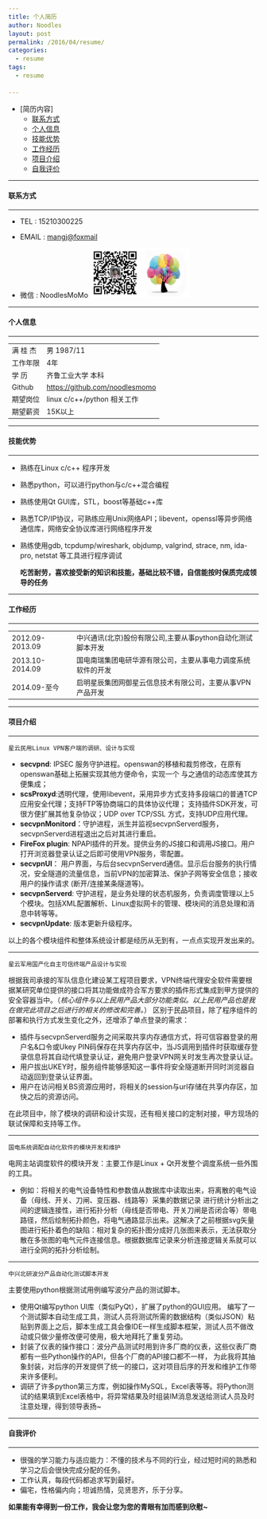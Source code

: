 ```yaml
---
title: 个人简历
author: Noodles
layout: post
permalink: /2016/04/resume/
categories:
  - resume
tags:
  - resume
  
---
```

  
  * [简历内容]
	* [联系方式](#contact-way)
    * [个人信息](#personal-info)
	* [技能优势](#skill)
	* [工作经历](#work-experience)
	* [项目介绍](#projects)
	* [自我评价](#self-evaluation)

------------------------------------------------------------
#### <a name="contact-way"> 联系方式 </a>
------------------------------------------------------------
  - TEL   : 15210300225
  - EMAIL : <mangj@foxmail>
  
  - 微信  : NoodlesMoMo <img src="/images/wechat/wechat.png" height="100" width="200"></img>



------------------------------------------------------------
#### <a name="personal-info"> 个人信息 </a>
------------------------------------------------------------

<table class="table table-bordered table-striped table-condensed">
   <tr><td>满 桂 杰</td> <td>男 1987/11</td></tr>
   <tr><td>工作年限</td> <td>4年</td></tr>
   <tr><td>学    历</td> <td>齐鲁工业大学 本科</td></tr>
   <tr><td>Github</td> <td><a href="https://github.com/noodlesmomo">https://github.com/noodlesmomo</a></td></tr>
   <tr><td>期望岗位</td> <td>linux c/c++/python 相关工作</td></tr>
   <tr><td>期望薪资</td> <td>15K以上</td></tr>
</table>

------------------------------------------------------------
#### <a name="skill"> 技能优势 </a>
------------------------------------------------------------
- 熟练在Linux c/c++ 程序开发
- 熟悉python，可以进行python与c/c++混合编程
- 熟练使用Qt GUI库，STL，boost等基础c++库
- 熟悉TCP/IP协议，可熟练应用Unix网络API；libevent，openssl等异步网络通信库，网络安全协议库进行网络程序开发
- 熟练使用gdb, tcpdump/wireshark, objdump, valgrind, strace, nm, ida-pro, netstat 等工具进行程序调试

    **吃苦耐劳，喜欢接受新的知识和技能，基础比较不错，自信能按时保质完成领导的任务**


------------------------------------------------------------
#### <a name="work-experience"> 工作经历 </a>
------------------------------------------------------------
<table class="table table-bordered table-striped table-condensed">
   <tr><td>2012.09-2013.09</td> <td>中兴通讯(北京)股份有限公司,主要从事python自动化测试脚本开发</td></tr>
   <tr><td>2013.10-2014.09</td> <td>国电南瑞集团电研华源有限公司，主要从事电力调度系统软件的开发</td></tr>
   <tr><td>2014.09-至今</td> <td>启明星辰集团网御星云信息技术有限公司，主要从事VPN产品开发</td></tr>
</table>

------------------------------------------------------------
#### <a name="projects"> 项目介绍 </a>
------------------------------------------------------------
`星云民用Linux VPN客户端的调研、设计与实现`
	
  - **secvpnd**: IPSEC 服务守护进程。openswan的移植和裁剪修改，在原有openswan基础上拓展实现其他方便命令，实现一个
	与之通信的动态库使其方便集成；
  - **scsProxyd**:透明代理，使用libevent，采用异步方式支持多段端口的普通TCP应用安全代理；支持FTP等协商端口的具体协议代理；
	支持插件SDK开发，可很方便扩展其他复杂协议；UDP over TCP/SSL 方式，支持UDP应用代理。
  - **secvpnMonitord**：守护进程，派生并监视secvpnServerd服务，secvpnServerd进程退出之后对其进行重启。
  - **FireFox plugin**: NPAPI插件的开发。提供业务的JS接口和调用JS接口。用户打开浏览器登录认证之后即可使用VPN服务，零配置。
  - **secvpnUI**： 用户界面，与后台secvpnServerd通信。显示后台服务的执行情况，安全隧道的流量信息，当前VPN的加密算法、保护子网等安全信息；接收用户的操作请求
  (断开/连接某条隧道等)。
  - **secvpnServerd**: 守护进程，是业务处理的状态机服务，负责调度管理以上5个模块。包括XML配置解析、Linux虚拟网卡的管理、模块间的消息处理和消息中转等等。
  - **secvpnUpdate**: 版本更新升级程序。
 
  以上的各个模块组件和整体系统设计都是经历从无到有，一点点实现开发出来的。
  
------------------------------------------------------------
`星云军用国产化自主可信终端产品设计与实现`	

  根据我司承接的军队信息化建设某工程项目要求，VPN终端代理安全软件需要根据某研究单位提供的接口将其功能做成符合军方要求的插件形式集成到甲方提供的安全容器当中。（*核心组件与以上民用产品大部分功能类似。以上民用产品也是我在做完此项目之后进行的相关的修改和完善。*）
  区别于民品项目，除了程序组件的部署和执行方式发生变化之外，还增添了单点登录的需求：
  
  - 插件与secvpnServerd服务之间采取共享内存通信方式，将可信容器登录的用户名&口令或Ukey PIN码保存在共享内存区中，当JS调用到插件时获取缓存登录信息将其自动代填登录认证，避免用户登录VPN网关时发生再次登录认证。
  - 用户拔出UKEY时，服务组件能够感知这一事件将安全隧道断开同时浏览器自动返回到登录认证界面。
  - 用户在访问相关BS资源应用时，将相关的session与url存储在共享内存区，加快之后的资源访问。
  
  在此项目中，除了模块的调研和设计实现，还有相关接口的定制对接，甲方现场的联试保障和支持等工作。
  
------------------------------------------------------------
`国电系统调配自动化软件的模块开发和维护`

  电网主站调度软件的模块开发：主要工作是Linux + Qt开发整个调度系统一些外围的工具。

  - 例如：将相关的电气设备特性和参数值从数据库中读取出来，将离散的电气设备（母线、开关、刀闸、变压器、线路等）采集的数据记录
  进行统计分析出之间的逻辑连接性，进行拓扑分析（母线是否带电、开关刀闸是否闭合等）带电路径，然后绘制拓扑颜色，将电气通路显示出来。这解决了之前根据svg矢量图进行拓扑着色的缺陷：相对复杂的拓扑图分成好几张图来表示，无法获取分散在多张图的电气元件连接信息。根据数据库记录来分析连接逻辑关系就可以进行全网的拓扑分析绘制。
  
  
------------------------------------------------------------
`中兴北研波分产品自动化测试脚本开发`
 
 主要使用python根据测试用例编写波分产品的测试脚本。
 
 - 使用Qt编写python UI库（类似PyQt），扩展了python的GUI应用。 编写了一个测试脚本自动生成工具，测试人员将测试所需的数据结构（类似JSON）粘贴到界面上之后，脚本生成工具会像IDE一样生成脚本框架，测试人员不做改动或只做少量修改便可使用，极大地拜托了重复劳动。
 - 封装了仪表的操作接口：波分产品测试时用到许多厂商的仪表，这些仪表厂商都有一些Python操作的API，但各个厂商的API接口都不一样，
 为此我将其抽象封装，对后序的开发提供了统一的接口，这对项目后序的开发和维护工作带来许多便利。
 - 调研了许多python第三方库，例如操作MySQL，Excel表等等。将Python测试的结果填到Excel表格中，将异常结果及时组装IM消息发送给测试人员及时注意处理，得到领导表扬~

------------------------------------------------------------
#### <a name="self-evaluation"> 自我评价 </a>
------------------------------------------------------------
  - 很强的学习能力与适应能力：不懂的技术与不同的行业，经过短时间的熟悉和学习之后会很快完成分配的任务。
  - 工作认真，每段代码都追求写到最好。
  - 偏宅，性格偏内向；坦诚热情，见贤思齐，乐于分享。
  
**如果能有幸得到一份工作，我会让您为您的青眼有加而感到欣慰~**